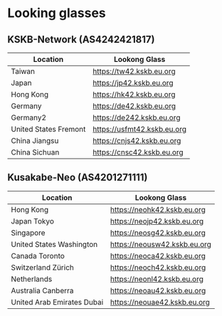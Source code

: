 # Looking glasses

## KSKB-Network (AS4242421817)

Location                     | Lookong Glass                  
-----------------------------|--------------------------------
Taiwan                       | https://tw42.kskb.eu.org      
Japan                        | https://jp42.kskb.eu.org     
Hong Kong                    | https://hk42.kskb.eu.org     
Germany                      | https://de42.kskb.eu.org      
Germany2                     | https://de242.kskb.eu.org      
United States Fremont        | https://usfmt42.kskb.eu.org   
China Jiangsu                | https://cnjs42.kskb.eu.org   
China Sichuan                | https://cnsc42.kskb.eu.org   


## Kusakabe-Neo (AS4201271111)

 Location                     | Lookong Glass                    
------------------------------|----------------------------------
Hong Kong                     | https://neohk42.kskb.eu.org
Japan Tokyo                   | https://neojp42.kskb.eu.org
Singapore                     | https://neosg42.kskb.eu.org
United States Washington      | https://neousw42.kskb.eu.org
Canada Toronto                | https://neoca42.kskb.eu.org
Switzerland Zürich            | https://neoch42.kskb.eu.org
Netherlands                   | https://neonl42.kskb.eu.org
Australia Canberra            | https://neoau42.kskb.eu.org
United Arab Emirates Dubai    | https://neouae42.kskb.eu.org
